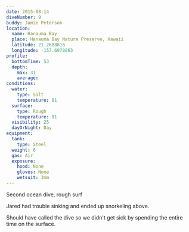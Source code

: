 ```yaml
---
date: 2015-08-14
diveNumber: 9
buddy: Jamie Peterson
location:
  name: Hanauma Bay
  place: Hanauma Bay Nature Preserve, Hawaii
  latitude: 21.2688816
  longitude: -157.6978863
profile:
  bottomTime: 53
  depth:
    max: 31
    average:
conditions:
  water:
    type: Salt
    temperature: 81
  surface:
    type: Rough
    temperature: 91
  visibility: 25
  dayOrNight: Day
equipment:
  tank:
    type: Steel
  weight: 6
  gas: Air
  exposure:
    hood: None
    gloves: None
    wetsuit: 3mm
---
```

Second ocean dive, rough surf

Jared had trouble sinking and ended up snorkeling above.

Should have called the dive so we didn't get sick by spending the entire time on the surface.
